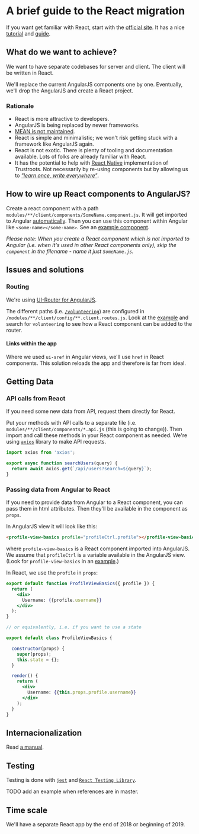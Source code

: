 
# A brief guide to the React migration

If you want get familiar with React, start with the [official site](reactjs.org). It has a nice [tutorial](https://reactjs.org/tutorial/tutorial.html) and [guide](https://reactjs.org/docs/hello-world.html).

## What do we want to achieve?

We want to have separate codebases for server and client. The client will be written in React.

We'll replace the current AngularJS components one by one. Eventually, we'll drop the AngularJS and create a React project. 

### Rationale

- React is more attractive to developers.
- AngularJS is being replaced by newer frameworks.
- [MEAN is not maintained](https://github.com/Trustroots/trustroots/issues/638). 
- React is simple and minimalistic; we won't risk getting stuck with a framework like AngularJS again.
- React is not exotic. There is plenty of tooling and documentation available. Lots of folks are already familiar with React.
- It has the potential to help with [React Native](https://github.com/Trustroots/trustroots-expo-mobile/) implementation of Trustroots. Not necessarily by re-using components but by allowing us to [_"learn once, write everywhere"_](https://www.youtube.com/watch?v=LIeqUPvh8qY).

## How to wire up React components to AngularJS?

Create a react component with a path `modules/**/client/components/SomeName.component.js`. It will get imported to Angular [automatically](https://github.com/Trustroots/trustroots/blob/master/config/webpack/entries/main.js). Then you can use this component within Angular like `<some-name></some-name>`.
See an [example component](https://github.com/Trustroots/trustroots/blob/master/modules/pages/client/components/Volunteering.component.js).

_Please note: When you create a React component which is not imported to Angular (i.e. when it's used in other React components only), skip the `component` in the filename - name it just `SomeName.js`._

## Issues and solutions

### Routing

We're using [UI-Router for AngularJS](https://ui-router.github.io/ng1/).

The different paths (i.e. [`/volunteering`](https://trustroots.org/volunteering)) are configured in `/modules/**/client/config/**.client.routes.js`.
Look at the [example](https://github.com/Trustroots/trustroots/blob/master/modules/pages/client/config/pages.client.routes.js) and search for `volunteering` to see how a React component can be added to the router.

#### Links within the app

Where we used `ui-sref` in Angular views, we'll use `href` in React components. This solution reloads the app and therefore is far from ideal.

## Getting Data

### API calls from React

If you need some new data from API, request them directly for React.

Put your methods with API calls to a separate file (i.e. `modules/**/client/components/*.api.js` (this is going to change)). Then import and call these methods in your React component as needed. We're using [`axios`](https://github.com/axios/axios) library to make API requests.

```js
import axios from 'axios';

export async function searchUsers(query) {
  return await axios.get(`/api/users?search=${query}`);
}
```

### Passing data from Angular to React

If you need to provide data from Angular to a React component, you can pass them in html attributes. Then they'll be available in the component as `props`.

In AngularJS view it will look like this:

```html
<profile-view-basics profile="profileCtrl.profile"></profile-view-basics>
```
where `profile-view-basics` is a React component imported into AngularJS. We assume that `profileCtrl` is a variable available in the AngularJS view. (Look for `profile-view-basics` in an [example](https://github.com/Trustroots/trustroots/blob/master/modules/users/client/views/profile/profile-view-basics.client.view.html).)

In React, we use the `profile` in `props`:

```jsx
export default function ProfileViewBasics({ profile }) {
  return (
    <div>
      Username: {{profile.username}}
    </div>
  );
}

// or equivalently, i.e. if you want to use a state

export default class ProfileViewBasics {

  constructor(props) {
    super(props);
    this.state = {};
  }

  render() {
    return (
      <div>
        Username: {{this.props.profile.username}}
      </div>
    );
  }
}
```

## Internacionalization

Read [a manual](i18n.md).

## Testing

Testing is done with [`jest`](https://jestjs.io/en/) and [`React Testing Library`](https://testing-library.com/docs/react-testing-library/intro).

TODO add an example when references are in master.

## Time scale

We'll have a separate React app by the end of 2018 or beginning of 2019.
